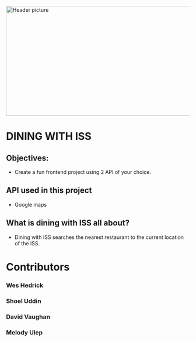 
<img src="https://github.com/wesleyhedrick/Dining-With-The-ISS/blob/master/Images/readme.jpg" width="900" height="300" alt="Header picture" />


# DINING WITH ISS

## Objectives:

-   Create a fun frontend project using 2 API of your choice.

## API used in this project

-   Google maps

## What is dining with ISS all about?

-   Dining with ISS searches the nearest restaurant to the current location of the ISS.

# Contributors

### Wes Hedrick

### Shoel Uddin

### David Vaughan

### Melody Ulep
